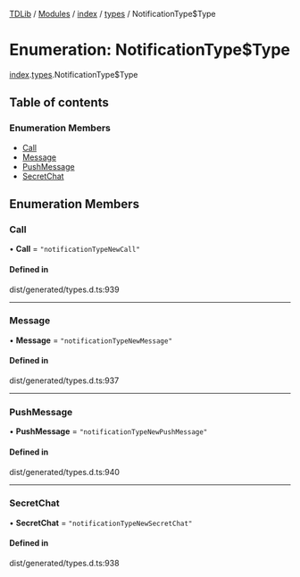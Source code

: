 [TDLib](../README.md) / [Modules](../modules.md) / [index](../modules/index.md) / [types](../modules/index.types.md) / NotificationType$Type

# Enumeration: NotificationType$Type

[index](../modules/index.md).[types](../modules/index.types.md).NotificationType$Type

## Table of contents

### Enumeration Members

- [Call](index.types.NotificationType_Type.md#call)
- [Message](index.types.NotificationType_Type.md#message)
- [PushMessage](index.types.NotificationType_Type.md#pushmessage)
- [SecretChat](index.types.NotificationType_Type.md#secretchat)

## Enumeration Members

### Call

• **Call** = ``"notificationTypeNewCall"``

#### Defined in

dist/generated/types.d.ts:939

___

### Message

• **Message** = ``"notificationTypeNewMessage"``

#### Defined in

dist/generated/types.d.ts:937

___

### PushMessage

• **PushMessage** = ``"notificationTypeNewPushMessage"``

#### Defined in

dist/generated/types.d.ts:940

___

### SecretChat

• **SecretChat** = ``"notificationTypeNewSecretChat"``

#### Defined in

dist/generated/types.d.ts:938
